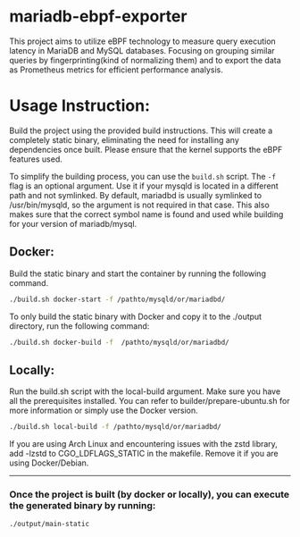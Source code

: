 # mariadb-ebpf-exporter

This project aims to utilize eBPF technology to measure query execution latency in MariaDB and MySQL databases. Focusing on grouping similar queries by fingerprinting(kind of normalizing them) and to export the data as Prometheus metrics for efficient performance analysis.

# Usage Instruction:

Build the project using the provided build instructions. This will create a completely static binary, eliminating the need for installing any dependencies once built. Please ensure that the kernel supports the eBPF features used.

To simplify the building process, you can use the `build.sh` script. The `-f` flag is an optional argument. Use it if your mysqld is located in a different path and not symlinked. By default, mariadbd is usually symlinked to /usr/bin/mysqld, so the argument is not required in that case. This also makes sure that the correct symbol name is found and used while building for your version of mariadb/mysql.

## Docker:

Build the static binary and start the container by running the following command.

```sh
./build.sh docker-start -f /pathto/mysqld/or/mariadbd/
```

To only build the static binary with Docker and copy it to the ./output directory, run the following command:

```sh
./build.sh docker-build -f  /pathto/mysqld/or/mariadbd/
```

## Locally:

Run the build.sh script with the local-build argument. Make sure you have all the prerequisites installed. You can refer to builder/prepare-ubuntu.sh for more information or simply use the Docker version.

```sh
./build.sh local-build -f /pathto/mysqld/or/mariadbd/
```

If you are using Arch Linux and encountering issues with the zstd library, add -lzstd to CGO_LDFLAGS_STATIC in the makefile. Remove it if you are using Docker/Debian.

-----------------

### Once the project is built (by docker or locally), you can execute the generated binary by running:

```sh
./output/main-static
```



